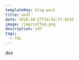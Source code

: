 ```yaml
---
templateKey: blog-post
title: asdf
date: 2018-10-27T14:42:57.833Z
image: /img/coffee.png
description: sdf
tags:
  - fds
---
```

dss
